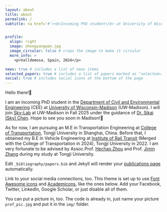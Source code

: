 ```yaml
---
layout: about
title: about
permalink: /
subtitle: <a href='#'><b>Incoming PhD student</b> at University of Wisconsin-Madison CEE</a>


profile:
  align: right
  image: zhengyangwan.jpg
  image_circular: false # crops the image to make it circular
  more_info: >
    <p>Valldemosa, Spain, 2024</p>

news: true # includes a list of news items
selected_papers: true # includes a list of papers marked as "selected={true}"
social: true # includes social icons at the bottom of the page
---
```


Hello there!🤺 

I am an incoming PhD student in the [​Department of Civil and Environmental Engineering](https://engineering.wisc.edu/departments/civil-environmental-engineering/) (CEE) at [University of Wisconsin-Madison](https://www.wisc.edu/) (UW-Madison). I will join [Sky-Lab](https://sky-lab-uw.github.io/) at UW-Madison in Fall 2025 under the guidance of [Dr. Sikai (Sky) Chen](https://sky-lab-uw.github.io/people/). Hope to see you soon in Madison!🥳

As for now, I am pursuing an M.E in Transportation Engineering at [College of Transportation](https://tjjt.tongji.edu.cn/), Tongji University in Shanghai, China. Before that, I obtained my B.E in Vehicle Engineering at [Institute of Rail Transit](https://railway.tongji.edu.cn/main.htm)  (Merged with the College of Transportation in 2024), Tongji University in 2022. I am very fortunate to be advised by Assoc.Prof. [Hechao Zhou](https://tjjt.tongji.edu.cn/info/2943/10933.htm) and Prof. [Jimin Zhang](https://railway.tongji.edu.cn/c5/e6/c4609a50662/page.htm) during my study at Tongji University.

Edit `_bibliography/papers.bib` and Jekyll will render your [publications page](/al-folio/publications/) automatically.

Link to your social media connections, too. This theme is set up to use [Font Awesome icons](https://fontawesome.com/) and [Academicons](https://jpswalsh.github.io/academicons/), like the ones below. Add your Facebook, Twitter, LinkedIn, Google Scholar, or just disable all of them.

You can put a picture in, too. The code is already in, just name your picture `prof_pic.jpg` and put it in the `img/` folder.
